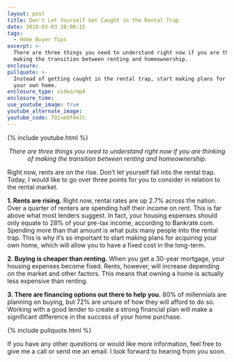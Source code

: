 ```yaml
---
layout: post
title: Don't Let Yourself Get Caught in the Rental Trap
date: 2018-03-03 10:00:15
tags:
  - Home Buyer Tips
excerpt: >-
  There are three things you need to understand right now if you are thinking of
  making the transition between renting and homeownership.
enclosure:
pullquote: >-
  Instead of getting caught in the rental trap, start making plans for acquiring
  your own home.
enclosure_type: video/mp4
enclosure_time:
use_youtube_image: true
youtube_alternate_image:
youtube_code: 7Q1xm9f4m7c
---
```


{% include youtube.html %}

<p style="text-align: center;"><em>There are three things you need to understand right now if you are thinking of making the transition between renting and homeownership.</em></p>

Right now, rents are on the rise. Don’t let yourself fall into the rental trap. Today, I would like to go over three points for you to consider in relation to the rental market.

**1. Rents are rising.** Right now, rental rates are up 2.7% across the nation. Over a quarter of renters are spending half their income on rent. This is far above what most lenders suggest. In fact, your housing expenses should only equate to 28% of your pre-tax income, according to Bankrate.com. Spending more than that amount is what puts many people into the rental trap. This is why it’s so important to start making plans for acquiring your own home, which will allow you to have a fixed cost in the long-term.&nbsp;

**2. Buying is cheaper than renting.** When you get a 30-year mortgage, your housing expenses become fixed. Rents, however, will increase depending on the market and other factors. This means that owning a home is actually less expensive than renting.&nbsp;

**3. There are financing options out there to help you.** 80% of millennials are planning on buying, but 72% are unsure of how they will afford to do so. Working with a good lender to create a strong financial plan will make a significant difference in the success of your home purchase.&nbsp;

{% include pullquote.html %}

If you have any other questions or would like more information, feel free to give me a call or send me an email. I look forward to hearing from you soon.